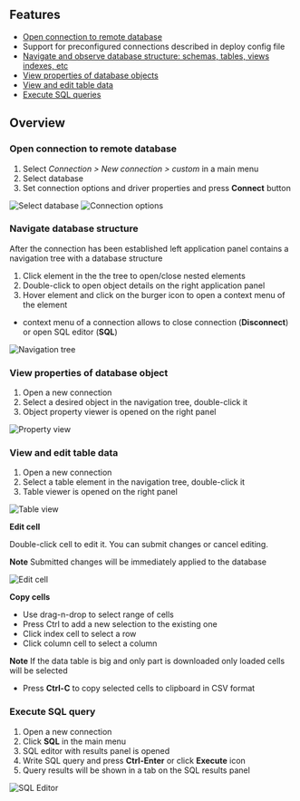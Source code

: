 ## Features
* [Open connection to remote database](#open-connection-to-remote-database)
* Support for preconfigured connections described in deploy config file
* [Navigate and observe database structure: schemas, tables, views indexes, etc](#Navigate-database-structure)
* [View properties of database objects](#View-properties-of-database-object)
* [View and edit table data](#View-and-edit-table-data)
* [Execute SQL queries](#Execute-SQL-query)
## Overview

### Open connection to remote database
1. Select *Connection > New connection > custom* in a main menu
2. Select database
3. Set connection options and driver properties and press **Connect** button

![Select database](https://github.com/dbeaver/cloudbeaver/wiki/images/select-database.png)
![Connection options](https://github.com/dbeaver/cloudbeaver/wiki/images/connection-options.png)

### Navigate database structure
After the connection has been established left application panel contains a navigation tree with a database structure
1. Click element in the the tree to open/close nested elements
2. Double-click to open object details on the right application panel
3. Hover element and click on the burger icon to open a context menu of the element
  * context menu of a connection allows to close connection (**Disconnect**) or open SQL editor (**SQL**)

![Navigation tree](https://github.com/dbeaver/cloudbeaver/wiki/images/navigation-tree.png)

### View properties of database object
1. Open a new connection
2. Select a desired object in the navigation tree, double-click it
3. Object property viewer is opened on the right panel

![Property view](https://github.com/dbeaver/cloudbeaver/wiki/images/property-view.png)

### View and edit table data
1. Open a new connection
2. Select a table element in the navigation tree, double-click it
3. Table viewer is opened on the right panel

![Table view](https://github.com/dbeaver/cloudbeaver/wiki/images/table-view.png)

**Edit cell**

Double-click cell to edit it. You can submit changes or cancel editing.

**Note** Submitted changes will be immediately applied to the database

![Edit cell](https://github.com/dbeaver/cloudbeaver/wiki/images/edit-cell.png)

**Copy cells**
* Use drag-n-drop to select range of cells
* Press Ctrl to add a new selection to the existing one
* Click index cell to select a row
* Click column cell to select a column

**Note** If the  data table is big and only part is downloaded only loaded cells will be selected
* Press **Ctrl-C** to copy selected cells to clipboard in CSV format

### Execute SQL query
1. Open a new connection
2. Click **SQL** in the main menu
3. SQL editor with results panel is opened
4. Write SQL query and press **Ctrl-Enter** or click **Execute** icon
5. Query results will be shown in a tab on the SQL results panel

![SQL Editor](https://github.com/dbeaver/cloudbeaver/wiki/images/sql-editor.png)

